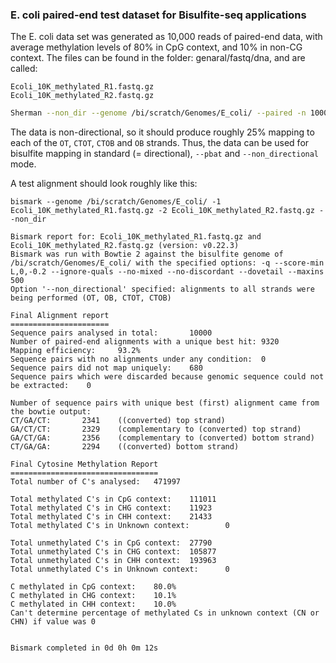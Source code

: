 ### E. coli paired-end test dataset for Bisulfite-seq applications

The E. coli data set was generated as 10,000 reads of paired-end data, with average methylation levels of 80% in CpG context, and 10% in non-CG context. The files can be found in the folder: genaral/fastq/dna, and are called:

```
Ecoli_10K_methylated_R1.fastq.gz
Ecoli_10K_methylated_R2.fastq.gz
```

```bash
Sherman --non_dir --genome /bi/scratch/Genomes/E_coli/ --paired -n 10000 -l 100 --CG 20 --CH 90
```

The data is non-directional, so it should produce roughly 25% mapping to each of the `OT`, `CTOT`, `CTOB` and `OB` strands. Thus, the data can be used for bisulfite mapping in standard (= directional), `--pbat` and `--non_directional` mode.

A test alignment should look roughly like this:

`bismark --genome /bi/scratch/Genomes/E_coli/ -1 Ecoli_10K_methylated_R1.fastq.gz -2 Ecoli_10K_methylated_R2.fastq.gz --non_dir`

```
Bismark report for: Ecoli_10K_methylated_R1.fastq.gz and Ecoli_10K_methylated_R2.fastq.gz (version: v0.22.3)
Bismark was run with Bowtie 2 against the bisulfite genome of /bi/scratch/Genomes/E_coli/ with the specified options: -q --score-min L,0,-0.2 --ignore-quals --no-mixed --no-discordant --dovetail --maxins 500
Option '--non_directional' specified: alignments to all strands were being performed (OT, OB, CTOT, CTOB)

Final Alignment report
======================
Sequence pairs analysed in total:       10000
Number of paired-end alignments with a unique best hit: 9320
Mapping efficiency:     93.2%
Sequence pairs with no alignments under any condition:  0
Sequence pairs did not map uniquely:    680
Sequence pairs which were discarded because genomic sequence could not be extracted:    0

Number of sequence pairs with unique best (first) alignment came from the bowtie output:
CT/GA/CT:       2341    ((converted) top strand)
GA/CT/CT:       2329    (complementary to (converted) top strand)
GA/CT/GA:       2356    (complementary to (converted) bottom strand)
CT/GA/GA:       2294    ((converted) bottom strand)

Final Cytosine Methylation Report
=================================
Total number of C's analysed:   471997

Total methylated C's in CpG context:    111011
Total methylated C's in CHG context:    11923
Total methylated C's in CHH context:    21433
Total methylated C's in Unknown context:        0

Total unmethylated C's in CpG context:  27790
Total unmethylated C's in CHG context:  105877
Total unmethylated C's in CHH context:  193963
Total unmethylated C's in Unknown context:      0

C methylated in CpG context:    80.0%
C methylated in CHG context:    10.1%
C methylated in CHH context:    10.0%
Can't determine percentage of methylated Cs in unknown context (CN or CHN) if value was 0


Bismark completed in 0d 0h 0m 12s
```
